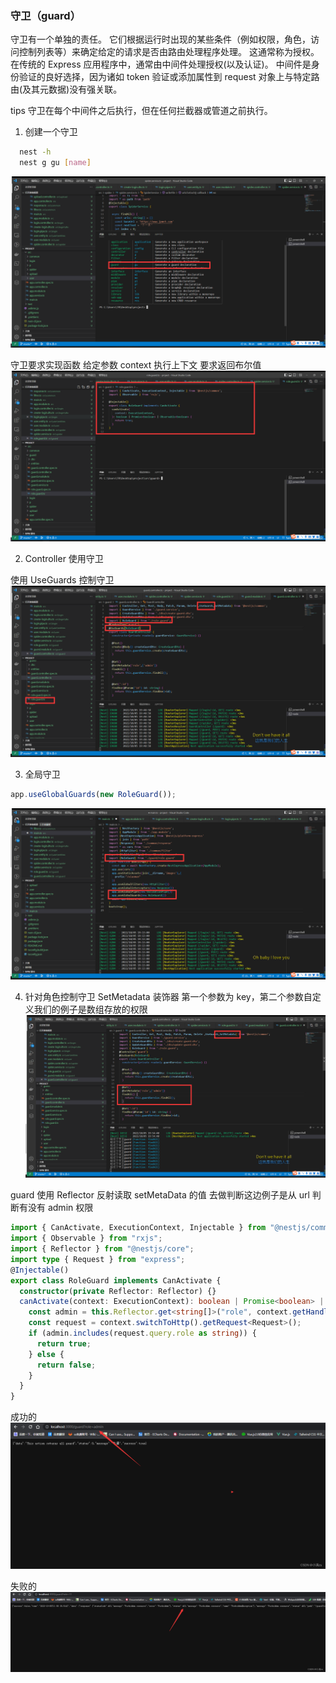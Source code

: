### 守卫（guard）

守卫有一个单独的责任。
它们根据运行时出现的某些条件（例如权限，角色，访问控制列表等）来确定给定的请求是否由路由处理程序处理。
这通常称为授权。在传统的 Express 应用程序中，通常由中间件处理授权(以及认证)。
中间件是身份验证的良好选择，因为诸如 token 验证或添加属性到 request 对象上与特定路由(及其元数据)没有强关联。

<tip>tips 守卫在每个中间件之后执行，但在任何拦截器或管道之前执行。</tip>

1. 创建一个守卫

```sh
  nest -h
  nest g gu [name]
```

![alt text](images/创建守卫.png)

守卫要求实现函数 给定参数 context 执行上下文 要求返回布尔值
![alt text](images/创建守卫-2.png)

2. Controller 使用守卫

使用 UseGuards 控制守卫
![alt text](images/contorller使用.png)

3. 全局守卫

```ts
app.useGlobalGuards(new RoleGuard());
```

![alt text](images/全局守卫.png)

4.  针对角色控制守卫
    SetMetadata 装饰器
    第一个参数为 key，第二个参数自定义我们的例子是数组存放的权限
    ![alt text](images/针对角色控制守卫.png)

guard 使用 Reflector 反射读取 setMetaData 的值 去做判断这边例子是从 url 判断有没有 admin 权限

```ts
import { CanActivate, ExecutionContext, Injectable } from "@nestjs/common";
import { Observable } from "rxjs";
import { Reflector } from "@nestjs/core";
import type { Request } from "express";
@Injectable()
export class RoleGuard implements CanActivate {
  constructor(private Reflector: Reflector) {}
  canActivate(context: ExecutionContext): boolean | Promise<boolean> | Observable<boolean> {
    const admin = this.Reflector.get<string[]>("role", context.getHandler());
    const request = context.switchToHttp().getRequest<Request>();
    if (admin.includes(request.query.role as string)) {
      return true;
    } else {
      return false;
    }
  }
}
```


成功的 
![alt text](images/成功结果.png)

失败的
![alt text](images/失败结果.png)